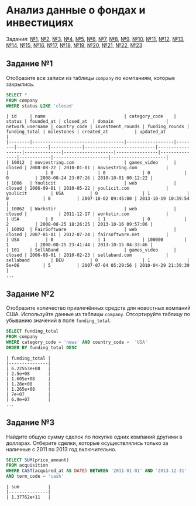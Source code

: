 # Анализ данные о фондах и инвестициях
Задания: [№1](#Задание-№1), [№2](#Задание-№2), [№3](#Задание-№3), [№4](#Задание-№4), [№5](#Задание-№5), 
[№6](#Задание-№6), [№7](#Задание-№7), [№8](#Задание-№8), [№9](#Задание-№9), [№10](#Задание-№10), [№11](#Задание-№11),
[№12](#Задание-№12), [№13](#Задание-№13), [№14](#Задание-№14), [№15](#Задание-№15), [№16](#Задание-№16), [№17](#Задание-№17),
[№18](#Задание-№18), [№19](#Задание-№19), [№20](#Задание-№20), [№21](#Задание-№21), [№22](#Задание-№22), [№23](#Задание-№23)

## Задание №1 
Отобразите все записи из таблицы `company` по компаниям, которые закрылись.

```sql
SELECT *
FROM company
WHERE status LIKE 'closed'
```
```text
| id     | name                              | category_code    | status | founded_at | closed_at  | domain                    | network_username | country_code | investment_rounds | funding_rounds | funding_total | milestones | created_at          | updated_at          |
|--------|-----------------------------------|------------------|--------|------------|------------|---------------------------|------------------|--------------|-------------------|----------------|---------------|------------|---------------------|---------------------|
| 10012  | moviestring.com                   | games_video      | closed | 2008-08-22 | 2010-01-01 | moviestring.com           |                  |              | 0                 | 0              | 0             | 0          | 2008-08-24 23:07:26 | 2010-10-01 00:12:22 |
| 1006   | Youlicit                          | web              | closed | 2006-09-01 | 2010-05-22 | youlicit.com              | youlicit         | USA          | 0                 | 1              | 0             | 0          | 2007-10-02 09:45:00 | 2013-10-19 10:39:54 |
| 10062  | Workstir                          | web              | closed |            | 2011-12-17 | workstir.com              |                  | USA          | 0                 | 1              | 0             | 2          | 2008-08-25 18:26:25 | 2013-10-16 09:57:06 |
| 10092  | FairSoftware                      | web              | closed | 2007-01-01 | 2012-07-24 | fairsoftware.net          |                  | USA          | 0                 | 1              | 100000        | 1          | 2008-08-25 23:41:44 | 2013-10-15 04:33:46 |
| 101    | SellABand                         | games_video      | closed | 2006-08-01 | 2010-02-23 | sellaband.com             | sellaband        | DEU          | 0                 | 1              | 5e+06         | 5          | 2007-07-04 05:29:56 | 2010-04-29 21:39:39 |
...
```


## Задание №2
Отобразите количество привлечённых средств для новостных компаний США. Используйте данные из таблицы `company`. 
Отсортируйте таблицу по убыванию значений в поле `funding_total`.
```sql
SELECT funding_total
FROM company
WHERE category_code = 'news' AND country_code =  'USA'
ORDER BY funding_total DESC
```
```text
| funding_total |
|---------------|
| 6.22553e+08   |
| 2.5e+08       |
| 1.605e+08     |
| 1.28e+08      |
| 1.265e+08     |
| 7e+07         |
| 6.9e+07       |
...
```


## Задание №3
Найдите общую сумму сделок по покупке одних компаний другими в долларах. Отберите сделки, 
которые осуществлялись только за наличные с 2011 по 2013 год включительно.

```sql
SELECT SUM(price_amount)
FROM acquisition
WHERE CAST(acquired_at AS DATE) BETWEEN '2011-01-01' AND '2013-12-31'
AND term_code = 'cash'
```
```text
| sum           |
|---------------|
| 1.37762e+11   |
```